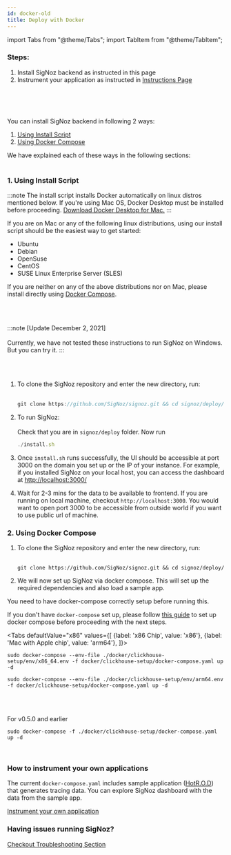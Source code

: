 ```yaml
---
id: docker-old
title: Deploy with Docker
---
```


import Tabs from "@theme/Tabs";
import TabItem from "@theme/TabItem";

### Steps:

1. Install SigNoz backend as instructed in this page
2. Instrument your application as instructed in [Instructions Page](/docs/instrumentation/overview)
<br></br>

<br></br>

You can install SigNoz backend in following 2 ways:
1. [Using Install Script](#1-using-install-script)
2. [Using Docker Compose](#2-using-docker-compose)

We have explained each of these ways in the following sections:
<br></br>

### 1. Using Install Script

:::note
The install script installs Docker automatically on linux distros mentioned below. If you're using Mac OS, Docker Desktop must be installed before proceeding. [Download Docker Desktop for Mac.](https://www.docker.com/products/docker-desktop)
:::

If you are on Mac or any of the following linux distributions, using our install script should be the easiest way to get started:
- Ubuntu
- Debian
- OpenSuse
- CentOS
- SUSE Linux Enterprise Server (SLES)


If you are neither on any of the above distributions nor on Mac, please install directly using [Docker Compose](#2-using-docker-compose).

<br></br>


:::note
[Update December 2, 2021]<br></br>
Currently, we have not tested these instructions to run SigNoz on Windows. But you can try it.
:::



<br></br>

1. To clone the SigNoz repository and enter the new directory, run:<br></br>
   ```jsx
   git clone https://github.com/SigNoz/signoz.git && cd signoz/deploy/
   ```

2. To run SigNoz:<br></br>
   Check that you are in `signoz/deploy` folder. Now run
   ```jsx
   ./install.sh
   ```

3. Once `install.sh` runs successfully, the UI should be accessible at port 3000 on the domain you set up or the IP of your instance. For example, if you installed SigNoz on your local host, you can access the dashboard at [http://localhost:3000/](http://localhost:3000/)

4. Wait for 2-3 mins for the data to be available to frontend. If you are running on local machine, checkout `http://localhost:3000`. You would want to open port 3000 to be accessible from outside world if you want to use public url of machine.


### 2. Using Docker Compose

1. To clone the SigNoz repository and enter the new directory, run:<br></br>
   ```console
   git clone https://github.com/SigNoz/signoz.git && cd signoz/deploy/
   ```

2. We will now set up SigNoz via docker compose. This will set up the required dependencies and also load a sample app.

You need to have docker-compose correctly setup before running this.

If you don't have `docker-compose` set up, please follow [this guide](https://docs.docker.com/compose/install/) to set up docker compose before proceeding with the next steps.


<Tabs
  defaultValue="x86"
  values={[
    {label: 'x86 Chip', value: 'x86'},
    {label: 'Mac with Apple chip', value: 'arm64'},
  ]}>
  <TabItem value="x86">

    sudo docker-compose --env-file ./docker/clickhouse-setup/env/x86_64.env -f docker/clickhouse-setup/docker-compose.yaml up -d
  
  </TabItem>

  <TabItem value="arm64">

    sudo docker-compose --env-file ./docker/clickhouse-setup/env/arm64.env -f docker/clickhouse-setup/docker-compose.yaml up -d

  </TabItem>
</Tabs>

<br></br>


For v0.5.0 and earlier

```console
sudo docker-compose -f ./docker/clickhouse-setup/docker-compose.yaml up -d
```
<p>&nbsp;</p>



<!-- ### Production Settings for Kafka + Druid setup

A standard instance of SigNoz needs around **8GB of memory**. The setup uses `docker-compose.yaml` file at `deploy/docker/druid-kafka-setup`
  
  
If you are interested in configuring S3 deep storage for production usage, check out [this section](/docs/configuration/deep_storage) -->


### How to instrument your own applications

The current `docker-compose.yaml` includes sample application ([HotR.O.D](https://github.com/jaegertracing/jaeger/tree/master/examples/hotrod)) that generates tracing data. You can explore SigNoz dashboard with the data from the sample app.

[Instrument your own application](/docs/instrumentation/overview)


### Having issues running SigNoz?
[Checkout Troubleshooting Section](/docs/deployment/troubleshooting)

  
<!-- 
### Deep Storage with S3 for Kafka+Druid Setup
[Checkout Configuration Section](/docs/configuration/deep_storage) -->

<br></br>
